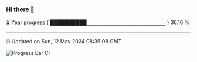### Hi there 👋

⏳ Year progress { ██████████▁▁▁▁▁▁▁▁▁▁▁▁▁▁▁▁▁▁▁▁ } 36.16 %

---

⏰ Updated on Sun, 12 May 2024 08:36:08 GMT

![Progress Bar CI](https://github.com/IshwaranRudhara/GIT-ACTION/workflows/Progress%20Bar%20CI/badge.svg)
